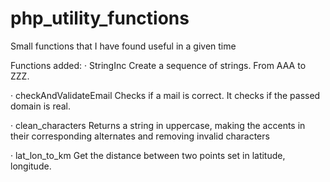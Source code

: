 php_utility_functions
=====================

Small functions that I have found useful in a given time

Functions added:
  · StringInc               Create a sequence of strings. From AAA to ZZZ.

  · checkAndValidateEmail   Checks if a mail is correct. It checks if the passed domain is real.

  · clean_characters        Returns a string in uppercase, making the accents in their corresponding alternates and removing invalid characters

  · lat_lon_to_km           Get the distance between two points set in latitude, longitude.
